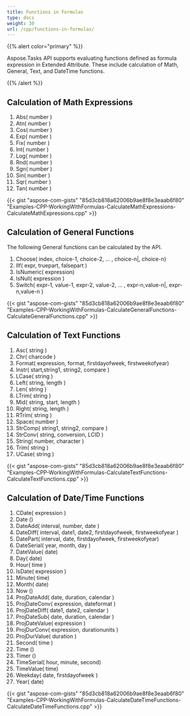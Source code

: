 ```yaml
---
title: Functions in Formulas
type: docs
weight: 30
url: /cpp/functions-in-formulas/
---
```


{{% alert color="primary" %}} 

Aspose.Tasks API supports evaluating functions defined as formula expression in Extended Attribute. These include calculation of Math, General, Text, and DateTime functions.

{{% /alert %}} 
## **Calculation of Math Expressions**
1. Abs( number )
1. Atn( number )
1. Cos( number )
1. Exp( number )
1. Fix( number )
1. Int( number )
1. Log( number )
1. Rnd( number )
1. Sgn( number )
1. Sin( number )
1. Sqr( number )
1. Tan( number )

{{< gist "aspose-com-gists" "85d3cb818a62006b9ae8f8e3eaab6f80" "Examples-CPP-WorkingWithFormulas-CalculateMathExpressions-CalculateMathExpressions.cpp" >}}
## **Calculation of General Functions**
The following General functions can be calculated by the API.

1. Choose( index, choice-1, choice-2, ... , choice-n|, choice-n)
1. IIf( expr, truepart, falsepart )
1. IsNumeric( expression)
1. IsNull( expression )
1. Switch( expr-1, value-1\, expr-2, value-2, ... , expr-n,value-n|, expr-n,value-n )

{{< gist "aspose-com-gists" "85d3cb818a62006b9ae8f8e3eaab6f80" "Examples-CPP-WorkingWithFormulas-CalculateGeneralFunctions-CalculateGeneralFunctions.cpp" >}}
## **Calculation of Text Functions**
1. Asc( string )
1. Chr( charcode )
1. Format( expression, format, firstdayofweek, firstweekofyear)
1. Instr( start,string1, string2, compare )
1. LCase( string )
1. Left( string, length )
1. Len( string )
1. LTrim( string )
1. Mid( string, start, length )
1. Right( string, length )
1. RTrim( string )
1. Space( number )
1. StrComp( string1, string2, compare )
1. StrConv( string, conversion, LCID )
1. String( number, character )
1. Trim( string )
1. UCase( string )

{{< gist "aspose-com-gists" "85d3cb818a62006b9ae8f8e3eaab6f80" "Examples-CPP-WorkingWithFormulas-CalculateTextFunctions-CalculateTextFunctions.cpp" >}}
## **Calculation of Date/Time Functions**
1. CDate( expression )
1. Date ()
1. DateAdd( interval, number, date )
1. DateDiff( interval, date1, date2\, firstdayofweek, firstweekofyear )
1. DatePart( interval, date\, firstdayofweek, firstweekofyear)
1. DateSerial( year, month, day )
1. DateValue( date)
1. Day( date)
1. Hour( time )
1. IsDate( expression )
1. Minute( time)
1. Month( date)
1. Now ()
1. ProjDateAdd( date, duration, calendar )
1. ProjDateConv( expression, dateformat )
1. ProjDateDiff( date1, date2, calendar )
1. ProjDateSub( date, duration, calendar )
1. ProjDateValue( expression )
1. ProjDurConv( expression, durationunits )
1. ProjDurValue( duration )
1. Second( time )
1. Time ()
1. Timer ()
1. TimeSerial( hour, minute, second)
1. TimeValue( time)
1. Weekday( date, firstdayofweek )
1. Year( date)

{{< gist "aspose-com-gists" "85d3cb818a62006b9ae8f8e3eaab6f80" "Examples-CPP-WorkingWithFormulas-CalculateDateTimeFunctions-CalculateDateTimeFunctions.cpp" >}}
